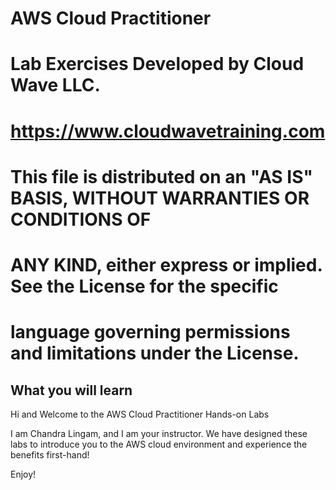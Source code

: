 # AWS Cloud Practitioner

# Lab Exercises Developed by Cloud Wave LLC. 
#   https://www.cloudwavetraining.com
# This file is distributed on an "AS IS" BASIS, WITHOUT WARRANTIES OR CONDITIONS OF
# ANY KIND, either express or implied. See the License for the specific
# language governing permissions and limitations under the License.
  

## What you will learn
Hi and Welcome to the AWS Cloud Practitioner Hands-on Labs
  
I am Chandra Lingam, and I am your instructor.  We have designed these labs to introduce you to the AWS cloud environment and experience the benefits first-hand!

Enjoy!
